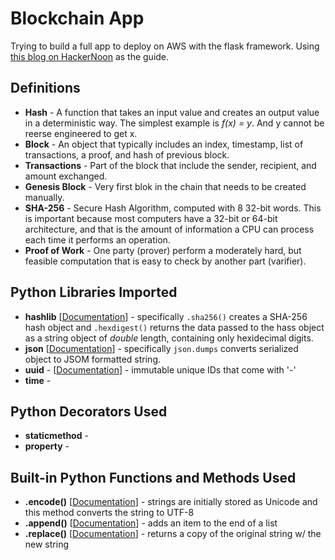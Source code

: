 # Blockchain App
Trying to build a full app to deploy on AWS with the flask framework. Using [this blog on HackerNoon](https://hackernoon.com/learn-blockchains-by-building-one-117428612f46) as the guide.

## Definitions
* **Hash** - A function that takes an input value and creates an output value in a deterministic way. The simplest example is *f(x) = y*. And y cannot be reerse engineered to get x.
* **Block** - An object that typically includes an index, timestamp, list of transactions, a proof, and hash of previous block.
* **Transactions** - Part of the block that include the sender, recipient, and amount exchanged.
* **Genesis Block** - Very first blok in the chain that needs to be created manually.
* **SHA-256** - Secure Hash Algorithm, computed with 8 32-bit words. This is important because most computers have a 32-bit or 64-bit architecture, and that is the amount of information a CPU can process each time it performs an operation.
* **Proof of Work** - One party (prover) perform a moderately hard, but feasible computation that is easy to check by another part (varifier).

## Python Libraries Imported
* **hashlib** [[Documentation](https://docs.python.org/3/library/hashlib.html)] - specifically `.sha256()` creates a SHA-256 hash object and `.hexdigest()` returns the data passed to the hass object as a string object of *double* length, containing only hexidecimal digits.
* **json** [[Documentation](https://docs.python.org/3/library/json.html)] - specifically `json.dumps` converts serialized object to JSOM formatted string.
* **uuid** - [[Documentation](https://docs.python.org/3/library/uuid.html)] - immutable unique IDs that come with '-'
* **time** - 


## Python Decorators Used
* **staticmethod** - 
* **property** - 

## Built-in Python Functions and Methods Used
* **.encode()** [[Documentation](https://docs.python.org/3/howto/unicode.html#converting-to-bytes)] - strings are initially stored as Unicode and this method converts the string to UTF-8
* **.append()** [[Documentation](https://docs.python.org/3/tutorial/datastructures.html)] - adds an item to the end of a list
* **.replace()** [[Documentation](https://docs.python.org/3/library/stdtypes.html#str.replace)] - returns a copy of the original string w/ the new string
